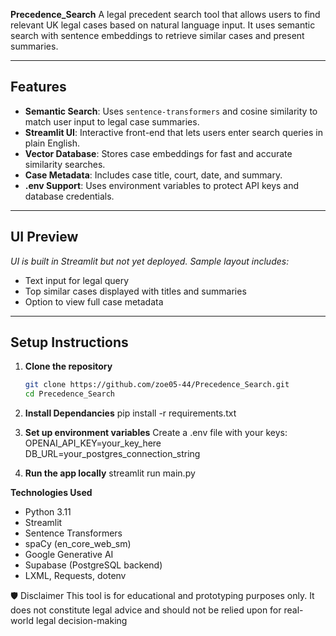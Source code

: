 **Precedence_Search** 
A legal precedent search tool that allows users to find relevant UK legal cases based on natural language input. It uses semantic search with sentence embeddings to retrieve similar cases and present summaries.

---

## Features

- **Semantic Search**: Uses `sentence-transformers` and cosine similarity to match user input to legal case summaries.
- **Streamlit UI**: Interactive front-end that lets users enter search queries in plain English.
- **Vector Database**: Stores case embeddings for fast and accurate similarity searches.
- **Case Metadata**: Includes case title, court, date, and summary.
- **.env Support**: Uses environment variables to protect API keys and database credentials.

---

## UI Preview

*UI is built in Streamlit but not yet deployed. Sample layout includes:*
- Text input for legal query
- Top similar cases displayed with titles and summaries
- Option to view full case metadata

---

## Setup Instructions

1. **Clone the repository**  
   ```bash
   git clone https://github.com/zoe05-44/Precedence_Search.git
   cd Precedence_Search

2. **Install Dependancies**
    pip install -r requirements.txt

3. **Set up environment variables**
    Create a .env file with your keys:
        OPENAI_API_KEY=your_key_here
        DB_URL=your_postgres_connection_string

4. **Run the app locally**
    streamlit run main.py


**Technologies Used**
- Python 3.11
- Streamlit
- Sentence Transformers
- spaCy (en_core_web_sm)
- Google Generative AI
- Supabase (PostgreSQL backend)
- LXML, Requests, dotenv

🛡️ Disclaimer
This tool is for educational and prototyping purposes only. It does not constitute legal advice and should not be relied upon for real-world legal decision-making

